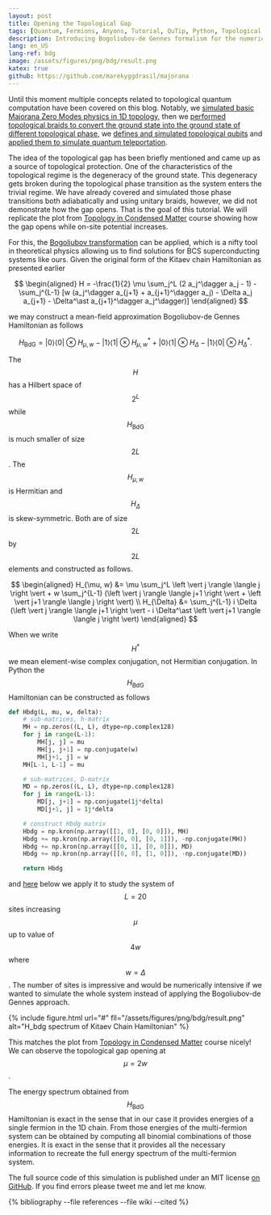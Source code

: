 ```yaml
---
layout: post
title: Opening the Topological Gap
tags: [Quantum, Fermions, Anyons, Tutorial, QuTip, Python, Topological Quantum Computing]
description: Introducing Bogoliubov-de Gennes formalism for the numerical study of electron transport systems. Demonstrating how the topological gap opens during the topological phase transition.
lang: en_US
lang-ref: bdg
image: /assets/figures/png/bdg/result.png
katex: true
github: https://github.com/marekyggdrasil/majorana
---
```


Until this moment multiple concepts related to topological quantum computation have been covered on this blog. Notably, we [simulated basic Majorana Zero Modes physics in 1D topology](/2021/04/09/mzms/), then we [performed topological braids to convert the ground state into the ground state of different topological phase](/2021/05/09/braiding/), we [defines and simulated topological qubits](/2021/06/09/majorana-qubits/) and [applied them to simulate quantum teleportation](/2021/07/09/topological-teleportation/).

The idea of the topological gap has been briefly mentioned and came up as a source of topological protection. One of the characteristics of the topological regime is the degeneracy of the ground state. This degeneracy gets broken during the topological phase transition as the system enters the trivial regime. We have already covered and simulated those phase transitions both adiabatically and using unitary braids, however, we did not demonstrate how the gap opens. That is the goal of this tutorial. We will replicate the plot from [Topology in Condensed Matter](https://topocondmat.org/w1_topointro/1D.html) course showing how the gap opens while on-site potential increases.

For this, the [Bogoliubov transformation](https://en.wikipedia.org/wiki/Bogoliubov_transformation) can be applied, which is a nifty tool in theoretical physics allowing us to find solutions for BCS superconducting systems like ours. Given the original form of the Kitaev chain Hamiltonian as presented earlier

$$
\begin{aligned}
H = -\frac{1}{2} \mu \sum_j^L (2 a_j^\dagger a_j - 1) - \sum_j^{L-1} [w (a_j^\dagger a_{j+1} + a_{j+1}^\dagger a_j) - \Delta a_j a_{j+1} - \Delta^\ast a_{j+1}^\dagger a_j^\dagger)]
\end{aligned}
$$

we may construct a mean-field approximation Bogoliubov-de Gennes Hamiltonian as follows

$$
H_\text{BdG} = \left \vert 0 \rangle \langle 0 \right \vert \otimes H_{\mu, w} - \left \vert 1 \rangle \langle 1 \right \vert \otimes H_{\mu, w}^\ast + \left \vert 0 \rangle \langle 1 \right \vert \otimes H_{\Delta} - \left \vert 1 \rangle \langle 0 \right \vert \otimes H_{\Delta}^\ast .
$$

The $$ H $$ has a Hilbert space of $$ 2^L $$ while $$ H_\text{BdG} $$ is much smaller of size $$ 2L $$. The $$ H_{\mu, w} $$ is Hermitian and $$ H_{\Delta} $$ is skew-symmetric. Both are of size $$ 2L $$ by $$ 2L $$ elements and constructed as follows.

$$
\begin{aligned}
H_{\mu, w} &= \mu \sum_j^L \left \vert j \rangle \langle j \right \vert + w \sum_j^{L-1} (\left \vert j \rangle \langle j+1 \right \vert + \left \vert j+1 \rangle \langle j \right \vert) \\
H_{\Delta} &= \sum_j^{L-1} i \Delta (\left \vert j \rangle \langle j+1 \right \vert - i \Delta^\ast \left \vert j+1 \rangle \langle j \right \vert)
\end{aligned}
$$

When we write $$ H^\ast $$ we mean element-wise complex conjugation, not Hermitian conjugation. In Python the $$ H_\text{BdG} $$ Hamiltonian can be constructed as follows

```python
def Hbdg(L, mu, w, delta):
    # sub-matrices, h-matrix
    MH = np.zeros((L, L), dtype=np.complex128)
    for j in range(L-1):
        MH[j, j] = mu
        MH[j, j+1] = np.conjugate(w)
        MH[j+1, j] = w
    MH[L-1, L-1] = mu

    # sub-matrices, D-matrix
    MD = np.zeros((L, L), dtype=np.complex128)
    for j in range(L-1):
        MD[j, j+1] = np.conjugate(1j*delta)
        MD[j+1, j] = 1j*delta

    # construct Hbdg matrix
    Hbdg = np.kron(np.array([[1, 0], [0, 0]]), MH)
    Hbdg += np.kron(np.array([[0, 0], [0, 1]]), -np.conjugate(MH))
    Hbdg += np.kron(np.array([[0, 1], [0, 0]]), MD)
    Hbdg += np.kron(np.array([[0, 0], [1, 0]]), -np.conjugate(MD))

    return Hbdg
```

and [here](https://github.com/marekyggdrasil/majorana/blob/eef4abb9dfcb15743041fc232351baafa74c942b/bdg.py#L7-L20) below we apply it to study the system of $$ L = 20 $$ sites increasing $$ \mu $$ up to value of $$ 4 w $$ where $$ w = \Delta $$. The number of sites is impressive and would be numerically intensive if we wanted to simulate the whole system instead of applying the Bogoliubov-de Gennes approach.

{% include figure.html url="#" fll="/assets/figures/png/bdg/result.png" alt="H_bdg spectrum of Kitaev Chain Hamiltonian" %}

This matches the plot from [Topology in Condensed Matter](https://topocondmat.org/w1_topointro/1D.html) course nicely! We can observe the topological gap opening at $$ \mu = 2 w $$.

The energy spectrum obtained from $$ H_\text{BdG} $$ Hamiltonian is exact in the sense that in our case it provides energies of a single fermion in the 1D chain. From those energies of the multi-fermion system can be obtained by computing all binomial combinations of those energies. It is exact in the sense that it provides all the necessary information to recreate the full energy spectrum of the multi-fermion system.

The full source code of this simulation is published under an MIT license [on GitHub](https://github.com/marekyggdrasil/majorana). If you find errors please tweet me and let me know.

{% bibliography --file references --file wiki --cited %}
